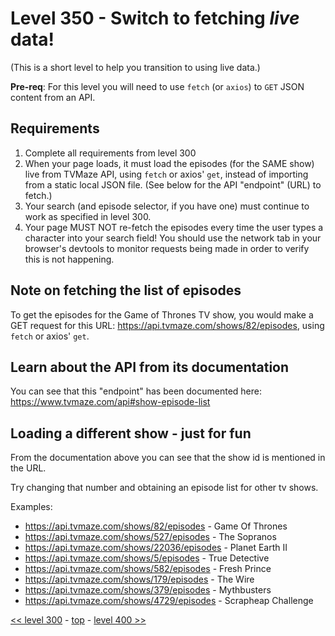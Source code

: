 # Level 350 - Switch to fetching _live_ data!

(This is a short level to help you transition to using live data.)

**Pre-req**: For this level you will need to use `fetch` (or `axios`) to `GET` JSON content from an API.

## Requirements

1. Complete all requirements from level 300
1. When your page loads, it must load the episodes (for the SAME show) live from TVMaze API, using `fetch` or axios' `get`, instead of importing from a static local JSON file. (See below for the API "endpoint" (URL) to fetch.)
1. Your search (and episode selector, if you have one) must continue to work as specified in level 300.
1. Your page MUST NOT re-fetch the episodes every time the user types a character into your search field!  You should use the network tab in your browser's devtools to monitor requests being made in order to verify this is not happening.

## Note on fetching the list of episodes

To get the episodes for the Game of Thrones TV show, you would make a GET request for this URL: https://api.tvmaze.com/shows/82/episodes, using `fetch` or axios' `get`.

## Learn about the API from its documentation

You can see that this "endpoint" has been documented here: https://www.tvmaze.com/api#show-episode-list

## Loading a different show - just for fun

From the documentation above you can see that the show id is mentioned in the URL.

Try changing that number and obtaining an episode list for other tv shows.

Examples:

- https://api.tvmaze.com/shows/82/episodes - Game Of Thrones
- https://api.tvmaze.com/shows/527/episodes - The Sopranos
- https://api.tvmaze.com/shows/22036/episodes - Planet Earth II
- https://api.tvmaze.com/shows/5/episodes - True Detective
- https://api.tvmaze.com/shows/582/episodes - Fresh Prince
- https://api.tvmaze.com/shows/179/episodes - The Wire
- https://api.tvmaze.com/shows/379/episodes - Mythbusters
- https://api.tvmaze.com/shows/4729/episodes - Scrapheap Challenge

[<< level 300](./level-300.md) - [top](./readme.md) - [level 400 >>](./level-400.md)
